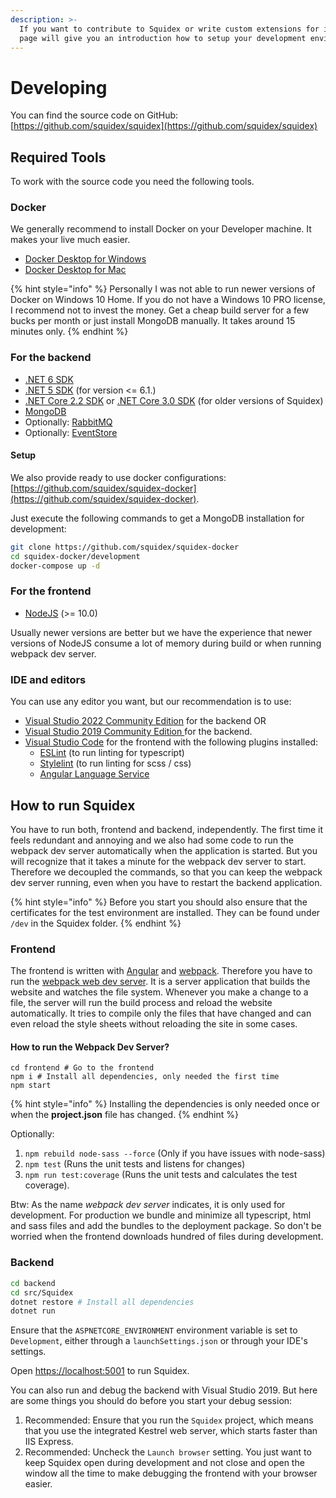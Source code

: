 ```yaml
---
description: >-
  If you want to contribute to Squidex or write custom extensions for it, this
  page will give you an introduction how to setup your development environment.
---
```


# Developing

You can find the source code on GitHub: [https://github.com/squidex/squidex](https://github.com/squidex/squidex)

## Required Tools

To work with the source code you need the following tools.

### Docker

We generally recommend to install Docker on your Developer machine. It makes your live much easier.

* [Docker Desktop for Windows](https://docs.docker.com/docker-for-windows/)
* [Docker Desktop for Mac](https://docs.docker.com/docker-for-mac/)

{% hint style="info" %}
Personally I was not able to run newer versions of Docker on Windows 10 Home. If you do not have a Windows 10 PRO license, I recommend not to invest the money. Get a cheap build server for a few bucks per month or just install MongoDB manually. It takes around 15 minutes only.
{% endhint %}

### For the backend

* [.NET 6  SDK](https://dotnet.microsoft.com/en-us/download/dotnet/6.0)
* [.NET 5 SDK](https://dotnet.microsoft.com/download/dotnet/5.0) (for version <= 6.1.)
* [.NET Core 2.2 SDK](https://dotnet.microsoft.com/download/dotnet-core/2.2) or [.NET Core 3.0 SDK](https://dotnet.microsoft.com/download/dotnet-core/3.0) (for older versions of Squidex)
* [MongoDB](https://www.mongodb.com)
* Optionally: [RabbitMQ](https://www.rabbitmq.com/download.html)
* Optionally: [EventStore](https://eventstore.org)

#### Setup

We also provide ready to use docker configurations: [https://github.com/squidex/squidex-docker](https://github.com/squidex/squidex-docker).

Just execute the following commands to get a MongoDB installation for development:

```bash
git clone https://github.com/squidex/squidex-docker
cd squidex-docker/development
docker-compose up -d
```

### For the frontend

* [NodeJS](https://nodejs.org/en/) (>= 10.0)

Usually newer versions are better but we have the experience that newer versions of NodeJS consume a lot of memory during build or when running webpack dev server.

### IDE and editors

You can use any editor you want, but our recommendation is to use:

* [Visual Studio 2022 Community Edition](https://visualstudio.microsoft.com/de/vs/community/) for the backend OR
* [Visual Studio 2019 Community Edition ](https://visualstudio.microsoft.com/vs/?rr=https%3A%2F%2Fwww.google.com%2F)for the backend.
* [Visual Studio Code](https://code.visualstudio.com) for the frontend with the following plugins installed:
  * [ESLint](https://marketplace.visualstudio.com/items?itemName=dbaeumer.vscode-eslint) (to run linting for typescript)
  * [Stylelint](https://marketplace.visualstudio.com/items?itemName=stylelint.vscode-stylelint) (to run linting for scss / css)
  * [Angular Language Service](https://marketplace.visualstudio.com/items?itemName=Angular.ng-template)

## How to run Squidex

You have to run both, frontend and backend, independently. The first time it feels redundant and annoying and we also had some code to run the webpack dev server automatically when the application is started. But you will recognize that it takes a minute for the webpack dev server to start. Therefore we decoupled the commands, so that you can keep the webpack dev server running, even when you have to restart the backend application.

{% hint style="info" %}
Before you start you should also ensure that the certificates for the test environment are installed. They can be found under `/dev` in the Squidex folder.
{% endhint %}

### Frontend

The frontend is written with [Angular](https://angular.io) and [webpack](https://webpack.js.org). Therefore you have to run the [webpack web dev server](https://webpack.js.org/configuration/dev-server/). It is a server application that builds the website and watches the file system. Whenever you make a change to a file, the server will run the build process and reload the website automatically. It tries to compile only the files that have changed and can even reload the style sheets without reloading the site in some cases.

#### How to run the Webpack Dev Server?

```
cd frontend # Go to the frontend
npm i # Install all dependencies, only needed the first time
npm start
```

{% hint style="info" %}
Installing the dependencies is only needed once or when the **project.json** file has changed.
{% endhint %}

Optionally:

1. `npm rebuild node-sass --force` (Only if you have issues with node-sass)
2. `npm test` (Runs the unit tests and listens for changes)
3. `npm run test:coverage` (Runs the unit tests and calculates the test coverage).

Btw: As the name _webpack dev server_ indicates, it is only used for development. For production we bundle and minimize all typescript, html and sass files and add the bundles to the deployment package. So don't be worried when the frontend downloads hundred of files during development.

### Backend

```bash
cd backend
cd src/Squidex
dotnet restore # Install all dependencies
dotnet run
```

Ensure that the `ASPNETCORE_ENVIRONMENT` environment variable is set to `Development`, either through a `launchSettings.json` or through your IDE's settings.

Open [https://localhost:5001](https://localhost:5001) to run Squidex.

You can also run and debug the backend with Visual Studio 2019. But here are some things you should do before you start your debug session:

1. Recommended: Ensure that you run the `Squidex` project, which means that you use the integrated Kestrel web server, which starts faster than IIS Express.
2. Recommended: Uncheck the `Launch browser` setting. You just want to keep Squidex open during development and not close and open the window all the time to make debugging the frontend with your browser easier.

